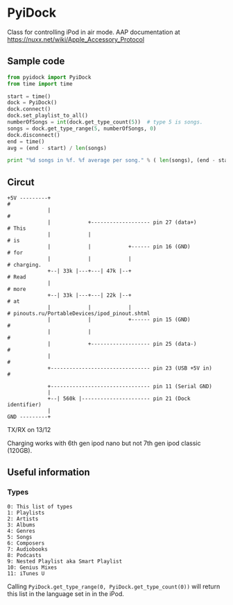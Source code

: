 # PyiDock

Class for controlling iPod in air mode.
AAP documentation at https://nuxx.net/wiki/Apple_Accessory_Protocol

## Sample code

```python
from pyidock import PyiDock
from time import time

start = time()
dock = PyiDock()
dock.connect()
dock.set_playlist_to_all()
numberOfSongs = int(dock.get_type_count(5))  # type 5 is songs.
songs = dock.get_type_range(5, numberOfSongs, 0)
dock.disconnect()
end = time()
avg = (end - start) / len(songs)

print "%d songs in %f. %f average per song." % ( len(songs), (end - start), avg)
```

## Circut
```
+5V ---------+                                                           #
             |                                                           #
             |            +------------------- pin 27 (data+)            # This
             |            |                                              # is
             |            |            +------ pin 16 (GND)              # for
             |            |            |                                 # charging.
             +--| 33k |---+---| 47k |--+                                 # Read
             |                                                           # more
             +--| 33k |---+---| 22k |--+                                 # at
             |            |            |                                 # pinouts.ru/PortableDevices/ipod_pinout.shtml
             |            |            +------ pin 15 (GND)              #
             |            |                                              #
             |            +------------------- pin 25 (data-)            #
             |                                                           #
             +-------------------------------- pin 23 (USB +5V in)       #

             +-------------------------------- pin 11 (Serial GND)
             |
             +--| 560k |---------------------- pin 21 (Dock identifier)
             |
GND ---------+
```

TX/RX on 13/12

Charging works with 6th gen ipod nano but not 7th gen ipod classic (120GB).

## Useful information

### Types
    0: This list of types
    1: Playlists
    2: Artists
    3: Albums
    4: Genres
    5: Songs
    6: Composers
    7: Audiobooks
    8: Podcasts
    9: Nested Playlist aka Smart Playlist
    10: Genius Mixes
    11: iTunes U
Calling `PyiDock.get_type_range(0, PyiDock.get_type_count(0))` will return this list in the language set in in the iPod.

